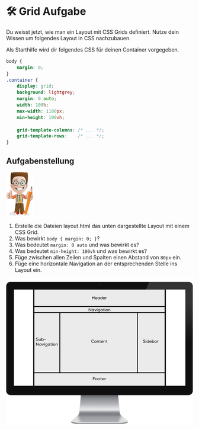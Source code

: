 # 🛠 Grid Aufgabe

Du weisst jetzt, wie man ein Layout mit CSS Grids definiert. Nutze dein Wissen um folgendes Layout in CSS nachzubauen.

Als Starthilfe wird dir folgendes CSS für deinen Container vorgegeben.

```css
body {
    margin: 0;
}
.container {
    display: grid;
    background: lightgrey;
    margin: 0 auto;
    width: 100%;
    max-width: 1100px;
    min-height: 100vh;

    grid-template-columns: /* ... */;
    grid-template-rows:    /* ... */;
}
```

## Aufgabenstellung

![](../../.gitbook/assets/ralph.png)

1. Erstelle die Dateien layout.html das unten dargestellte Layout mit einem CSS Grid.
2. Was bewirkt `body { margin: 0; }`?
3. Was bedeutet `margin: 0 auto` und was bewirkt es?
4. Was bedeutet `min-height: 100vh` und was bewirkt es?
5. Füge zwischen allen Zeilen und Spalten einen Abstand von `80px` ein.
6. Füge eine horizontale Navigation an der entsprechenden Stelle ins Layout ein.

![Aufgabe](../../.gitbook/assets/aufgabe.png)
